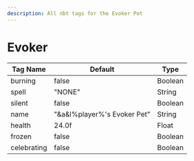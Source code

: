 ```yaml
---
description: All nbt tags for the Evoker Pet
---
```



# Evoker

| Tag Name     | Default                                                            | Type                                         |
| - | - | - |
| burning | false | Boolean |
| spell | "NONE" | String |
| silent | false | Boolean |
| name | "&a&l%player%'s Evoker Pet" | String |
| health | 24.0f | Float |
| frozen | false | Boolean |
| celebrating | false | Boolean |
